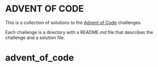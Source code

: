 # ADVENT OF CODE

This is a collection of solutions to the [Advent of Code](https://adventofcode.com) challenges.

Each challenge is a directory with a README.md file that describes the challenge and a solution file.
# advent_of_code
